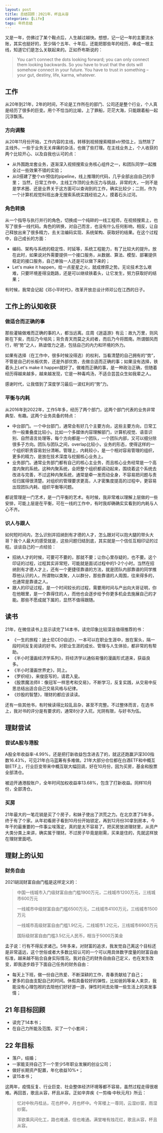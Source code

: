 ```yaml
---
layout: post
title: 总结回顾：2021年，杯且从容
categories: [Life]
tags: 年终总结
---
```


又是一年，仿佛过了某个鞍点后，人生越过越快。想想，记一记一年的主要流水账，其实也挺好的，至少隔个五年、十年后，还能把那些年的经历，串成一根主线，知道它们是怎么关联起来的。正如乔布斯说的：

> You can’t connect the dots looking forward; you can only connect them looking backwards. So you have to trust that the dots will somehow connect in your future. You have to trust in something – your gut, destiny, life, karma, whatever.

## 工作

从20年到21年，2年的时间，不论是工作所在的部门、公司还是整个行业，个人真是经历了很多的巨变。用个不恰当的比喻，上了罪船，茫茫大海，只能跟着船一起沉浮飘荡。

### 方向调整

从20年11月份开始，工作内容的主线，转移到视频搜索精排xtr预估上，当然除了主线外，一些于业务无关痒痛的杂活，也做了些打理。在主线业务上，个人收获的两个比较开心、以及自我也认可的点：

- 从外围跑龙套业务，逐渐深入视频搜索业务核心组件之一，和团队同学一起推全过一些效果不错的实验；
- 从0搭建了整个xtr预估的pipeline，线上推理的代码，几乎全部出自自己的手里；
当然，日常工作中，主线工作顶的业务压力与挑战，非常的大，一则不是是学术圈、还是业界关于这方面可以查询到的工作，确实比较少；二则，作为一个计算机视觉科班出身无搜索系统实践经验之人，摸着石头过河。

### 角色转换

从一个指导与执行并行的角色，切换成一个纯碎的一线工程师，在视频搜索上，也写了很多一线代码。角色的转换，对自己而言，也没有什么任何影响，相反，让自己释放出来了很多精力，去关注编码实现、系统架构、获取好的结果。在这个过程中，自己成长的方面：

- 编码、架构与系统的稳定性、时延等，系统工程能力，有了比较大的提升。放在此时，如果说对外需要提供一个接口服务，从数据、算法、模型、部署提供稳定的接口服务，自己单独一人还是可以做下来的；
- Let's make it happen，给一点星星之火，就成燎原之势。无论技术怎么艰难，只要环境差得没跑路，还是可以继续铁着头，让它发生，努力获取好的结果；

有时候，我常会记起《邓小平时代》，改革开放总设计师邓公在江西的日子。

## 工作上的认知收获

### 做适合而正确的事

那些灌输做难而正确的事的人，都当远离。庄周《逍遥游》有云：故九万里，则风斯在下矣，而后乃今培风；背负青天而莫之夭阏者，而后乃今将图南。所谓御风而行，明“势”之人，熟谙借力之道，包括自己的内力和环境的外力。

如果有选择（在工作中，很多时候没得选）的权利，当看清楚的自己拥有的“势”，不管是自己的长板优势，还是外部优势，去做合适而正确的事；如果没有选择，铁着头上Let's make it happen就好了。做难而正确的事，是一种政治正确，但随着经历得越来越多，越来越发现，它是一种毒鸡汤，不适合芸芸众生如我辈之人。

感谢时代，让我借到了深度学习最后一波红利的“势”力。

### 平衡与内耗

从2016年到2022年，工作5年多，经历了两个部门，这两个部门代表的业务非常典型、有趣。这两个业务具备的特点：

- 中台部门。一个中台部门，通常会有好几个主要方向，这些主要方向，日常工作一般重叠度比较小。比如一个多媒体内容理解部门，计算机视觉、语音识别、自然语言处理等，每个方向都是一个团队，一个团队内部，又可以细分除很多子方向。团队与团队之间，overlap比较小，业务的形态，使得这样的一个组织职责容易划分清晰。管理上，内耗较小，是一个相对容易管理的组织，更多的精力，是放在技术深度与挖掘核心业务上。
- 业务部门。通常业务部门都有自己的核心主业务，而且核心业务经常是一个高度内聚的系统。这种内聚系统，会把整个组织都调动起来，围绕着这个系统去改进与完善，不过这种内聚系统，通常是牵一发而动全身，不容易把问题与责任归属得很清楚。对组织的管理要求更高，人才密集度提高的过程中，更容易出现团队内耗、组织平衡等问题。

都说管理是一门艺术，是一门平衡的艺术。有时候，我非常难以理解上层做的一些安排，可能上层是在平衡，可在一线的工作中，有时我却确确实实看到的内耗与人心不齐。

### 识人与跟人

如何短时间内，怎么识别并招纳到有才德的人才，怎么跟对可以抱大腿的带头大哥？我个人最大的感受就是，这些问题归结到底，其实就是一个信任互相印证的过程。谈谈自己的一点经验：

- 招纳人才的时候，可要可不要的，那就不要；让你心里存疑的，也不要。这个印证的过程，过程其实非常短，可能就是面试过程中的1-2个小时。当然在招纳到有才德人才上，还有一个更捷径靠谱的方法，就是团队内部靠谱的同学推荐他认识的人，所谓物以类聚，人以群分，那些靠谱的人周围，往来得多的，也通常是靠谱之人。
- 跟人的印证过程，是一个时间较长的过程，需要用时间与产出向大哥证明，你在他眼里，是一个靠得住的人，而他也会逐步给予你更多机会去施展自己的才能。那些不愿成就下属的，显然不值得跟随。

## 读书
21年，在微信读书上显示读完了14本书，读完印象比较深且值得推荐的书：

- 《一生的旅程：迪士尼CEO自述》，一本可以在职业生涯中，放在案头，隔一段时间反复阅读的好书。对职业生涯的成长、管理与人生体验，都非常的有帮助。
- 《半小时漫画经济学系列》，将经济学以通俗易懂的漫画形式道来，获益良多。
- 《半小时漫画世界史》，同上。
- 《罗织经》，来俊臣写的，请君入瓮。
- 《股票魔法师II：像冠军一样思考和交易》，不断学习，反复实践，从交易中反思总结出适合自己交易风格与纪律。
- 《炒股的智慧》，理财的都应该读读。

还有一些其他书，有时候读得比较乱且杂，甚至不完整。不过整体而言，在选书上，我对书的评分是有要求的，通常8分才入坑，光阴有限，与好书为伍。

## 理财尝试

### 尝试A股与港股

A股全年收益率-4.99%，还是把打新收益包含进去了的，就这还跑赢沪深300指数16.43%，可见21年白马蓝筹有多难做。21年大部分仓位都在白酒ETF和中概互联ETF上，行业巨变带来中概互联大幅回调，好在10月份，因为买房，基金和股票全部清仓。

被迫开通港股账户，全年时间加权收益率13.68%，包含了打新收益。同样10月份，全部清仓。

### 买房

21年最大的一笔花销是买了个房子，和妹子使出了洪荒之力。在北京漂了5年多，终于有了个家。从年初看房子看到10月份开始锁定，再到12月份30拿到房本，今年干的最重要的一件事尘埃落定，真的是太不容易了。把买房放进理财里，从资产大类分类上来讲，确实属于理财。不过房子毕竟是刚需，买来是住的，先就这样放在理财里面吧。

## 理财上的认知

### 财务自由

2021胡润财富自由门槛是这样定义的：
> 中国一线城市入门级财富自由门槛1900万元，二线城市1200万元，三线城市600万元
> 
> 一线城市中级财富自由门槛6500万元，二线城市4100万元，三线城市1500万元
>
> 一线城市高级财富自由门槛1.9亿元，二线城市1.2亿元，三线城市6900万元
> 
> 国际级财富自由门槛3.5亿元人民币，相当于5000万美金
> 

孟子说：行有不得反求诸己。5年多来，对财富的追求，我发觉自己离这个目标还是非常遥远，这个世俗或者大多数比较认可的一个可以用具体数字度量的财富自由标准，越来越不贴合自身实际情况。我对自己的财务自由自己定义，也在发生改变，即我逐步趋于下面自己任务的财务自由：

- 每天上下班，做一份自己热爱、不断深耕的工作，青春贡献给了自己；
- 更多的自由支配自己的时间。休假具备较好的弹性，比如爸妈等亲人来京，我能没有心理包袱的去陪他们好好游一游，弹性时间去处理一些生活上的突发事情；

## 21 年目标回顾

- 读完了14本书；
- 在自己力所能及范围，买了一个小套间；

## 22 年目标

- 落户，结婚；
- 一家能支持自己下一个至少5年职业发展的创业公司； 
- 做好长期资产配置，年化收益10%+；
- 读15本书；

这两年，疫情反复、行业巨变、社会整体经济环境等都不容易，虽然过程走得很艰难。再回首，歌且从容，杯且从容。正如辛弃疾《一剪梅·中秋元月》所云：

> 忆对中秋丹桂丛，花也杯中，月也杯中。今宵楼上一尊同，云湿纱窗，雨湿纱窗。
> 
> 浑欲乘风问化工，路也难通，信也难通。满堂唯有烛花红，歌且从容，杯且从容。